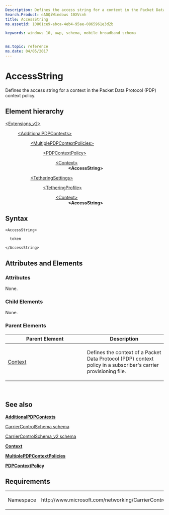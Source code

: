 ```yaml
---
Description: Defines the access string for a context in the Packet Data Protocol (PDP) context policy.
Search.Product: eADQiWindows 10XVcnh
title: AccessString
ms.assetid: 10801ce9-abca-4eb4-95ae-0865961e3d2b

keywords: windows 10, uwp, schema, mobile broadband schema


ms.topic: reference
ms.date: 04/05/2017
---
```


# AccessString


Defines the access string for a context in the Packet Data Protocol (PDP) context policy.

## Element hierarchy

<dl>
<dt><a href="element-extensions-v2.md">&lt;Extensions_v2&gt;</a></dt>
<dd>
<dl>
<dt><a href="element-additionalpdpcontexts.md">&lt;AdditionalPDPContexts&gt;</a></dt>
<dd>
<dl>
<dt><a href="element-multiplepdpcontextpolicies.md">&lt;MultiplePDPContextPolicies&gt;</a></dt>
<dd>
<dl>
<dt><a href="element-pdpcontextpolicy.md">&lt;PDPContextPolicy&gt;</a></dt>
<dd>
<dl>
<dt><a href="element-context.md">&lt;Context&gt;</a></dt>
<dd><b>&lt;AccessString&gt;</b></dd>
</dl>
</dd>
</dl>
</dd>
</dl>
<dl>
<dt><a href="element-tetheringsettings.md">&lt;TetheringSettings&gt;</a></dt>
<dd>
<dl>
<dt><a href="element-tetheringprofile.md">&lt;TetheringProfile&gt;</a></dt>
<dd>
<dl>
<dt><a href="element-1-context.md">&lt;Context&gt;</a></dt>
<dd><b>&lt;AccessString&gt;</b></dd>
</dl>
</dd>
</dl>
</dd>
</dl>
</dd>
</dl>
</dd>
</dl>

## Syntax

``` syntax
<AccessString>

  token

</AccessString>
```

## Attributes and Elements


### Attributes

None.

### Child Elements

None.

### Parent Elements

<table>
<colgroup>
<col width="50%" />
<col width="50%" />
</colgroup>
<thead>
<tr class="header">
<th>Parent Element</th>
<th>Description</th>
</tr>
</thead>
<tbody>
<tr class="odd">
<td><a href="element-context.md">Context</a> </td>
<td><p>Defines the context of a Packet Data Protocol (PDP) context policy in a subscriber's carrier provisioning file.</p></td>
</tr>
</tbody>
</table>

 

## See also


[**AdditionalPDPContexts**](element-additionalpdpcontexts.md)

[CarrierControlSchema schema](https://msdn.microsoft.com/library/windows/apps/hh868312)

[CarrierControlSchema\_v2 schema](schema-root.md)

[**Context**](element-context.md)

[**MultiplePDPContextPolicies**](element-multiplepdpcontextpolicies.md)

[**PDPContextPolicy**](element-pdpcontextpolicy.md)

## Requirements

<table>
<colgroup>
<col width="50%" />
<col width="50%" />
</colgroup>
<tbody>
<tr class="odd">
<td><p>Namespace</p></td>
<td><p>http://www.microsoft.com/networking/CarrierControl/v2</p></td>
</tr>
</tbody>
</table>

 

 



